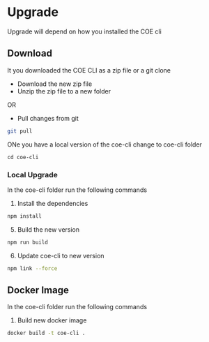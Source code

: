 # Upgrade

Upgrade will depend on how you installed the COE cli

## Download

It you downloaded the COE CLI as a zip file or a git clone

- Download the new zip file
- Unzip the zip file to a new folder 

OR

- Pull changes from git

```bash
git pull

```

ONe you have a local version of the coe-cli change to coe-cli folder

```
cd coe-cli

```

### Local Upgrade

In the coe-cli folder run the following commands

1. Install the dependencies

```bash
npm install

```

5. Build the new version

```bash
npm run build

```

6. Update coe-cli to new version

```bash
npm link --force

```

## Docker Image

In the coe-cli folder run the following commands

1. Build new docker image

```bash
docker build -t coe-cli .

```


